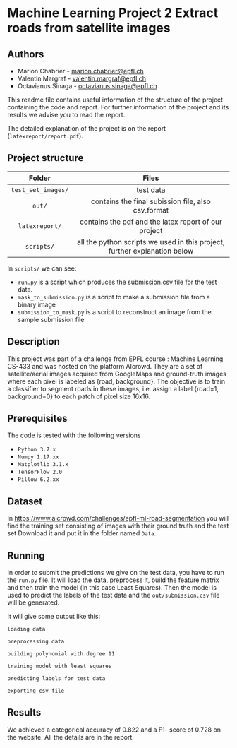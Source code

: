 # Machine Learning Project 2 Extract roads from satellite images

## **Authors**
  * Marion Chabrier - marion.chabrier@epfl.ch
  * Valentin Margraf - valentin.margraf@epfl.ch
  * Octavianus Sinaga - octavianus.sinaga@epfl.ch

This readme file contains useful information of the structure of the project containing the code and report. For further information of the project and its results we advise you to read the report.

The detailed explanation of the project is on the report (`latexreport/report.pdf`).

  

## **Project structure**



| Folder  | Files |
|:--:|:--:|
| `test_set_images/`  | test data |
| `out/`  | contains the final subission file, also csv.format |
| `latexreport/` | contains the pdf and the latex report of our project |
| `scripts/`  | all the python scripts we used in this project, further explanation below |

In `scripts/` we can see:

+ `run.py` is a script which produces the submission.csv file for the test data.
+ `mask_to_submission.py` is a script to make a submission file from a binary image
+ `submission_to_mask.py` is a script to reconstruct an image from the sample submission file

  

## **Description**

This project was part of a challenge from EPFL course : Machine Learning CS-433 and was hosted on the platform AIcrowd.
They are a set of satellite/aerial images acquired from GoogleMaps and ground-truth images where each pixel is labeled as {road, background}. The objective is to train a classifier to segment roads in these images, i.e. assign a label {road=1, background=0} to each patch of pixel size 16x16.

## **Prerequisites**
The code is tested with the following versions 
- `Python 3.7.x`
- `Numpy 1.17.xx`
- `Matplotlib 3.1.x`
- `TensorFlow 2.0`
- `Pillow 6.2.xx`


## **Dataset**
In https://www.aicrowd.com/challenges/epfl-ml-road-segmentation you will find the training set consisting of images with their ground truth and the test set 
Download it and put it in the folder named `Data`.


## **Running**
In order to submit the predictions we give on the test data, you have to run the `run.py` file. It will load the data, preprocess it, build the feature matrix and then train the model (in this case Least Squares). Then the model is used to predict the labels of the test data and the `out/submission.csv` file will be generated.

  

It will give some output like this:


```
loading data

preprocessing data

building polynomial with degree 11

training model with least squares

predicting labels for test data

exporting csv file
```

## **Results**

We achieved a categorical accuracy of 0.822 and a F1- score of  0.728 on the website. All the details are in the report.
